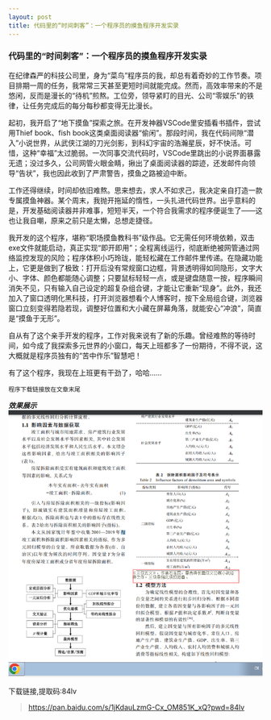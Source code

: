 ```yaml
---
layout: post
title: 代码里的“时间刺客”：一个程序员的摸鱼程序开发实录
---
```


### 代码里的“时间刺客”：一个程序员的摸鱼程序开发实录

在纪律森严的科技公司里，身为“菜鸟”程序员的我，却总有着奇妙的工作节奏。项目排期一周的任务，我常常三天甚至更短时间就能完成。然而，高效率带来的不是悠闲，反而是漫长的“待机”煎熬。工位旁，领导紧盯的目光、公司“零娱乐”的铁律，让任务完成后的每分每秒都变得无比漫长。
 
起初，我开启了“地下摸鱼”探索之旅。在开发神器VSCode里安插看书插件，尝试用Thief book、fish book这类桌面阅读器“偷闲”。那段时间，我在代码间隙“潜入”小说世界，从武侠江湖的刀光剑影，到科幻宇宙的浩瀚星辰，好不快活。可惜，这种“幸福”太过脆弱。一次同事交流代码时，VSCode里跳出的小说界面暴露无遗；没过多久，公司网管火眼金睛，揪出了桌面阅读器的踪迹，还发邮件向领导“告状”，我也因此收到了严肃警告，摸鱼之路被迫中断。
 
工作还得继续，时间却依旧难熬。思来想去，求人不如求己，我决定亲自打造一款专属摸鱼神器。某个周末，我抛开拖延的惰性，一头扎进代码世界。出乎意料的是，开发基础阅读器并非难事，短短半天，一个符合我需求的程序便诞生了——这也让我自嘲，原来之前只是太懒，总想走捷径。
 
我开发的这个程序，堪称“职场摸鱼教科书”级作品。它无需任何环境依赖，双击exe文件就能启动，真正实现“即开即用”；全程离线运行，彻底断绝被网管通过网络监控发现的风险；程序体积小巧玲珑，能轻松藏在工作邮件里传递。在隐藏功能上，它更是做到了极致：打开后没有常规窗口边框，背景透明得如同隐形，文字大小、字体、颜色都能随心调整；只要鼠标轻轻一点，或是键盘随意一按，程序瞬间消失不见，只有输入自己设定的超复杂组合键，才能让它重新“现身”。此外，我还加入了窗口透明化黑科技，打开浏览器想看个人博客时，按下全局组合键，浏览器窗口立刻变得若隐若现，调整好位置和大小藏在屏幕角落，就能安心“冲浪”，简直是“摸鱼于无形”。
 
自从有了这个亲手开发的程序，工作对我来说有了新的乐趣。曾经难熬的等待时间，如今成了我探索多元世界的小窗口，每天上班都多了一份期待，不得不说，这大概就是程序员独有的“苦中作乐”智慧吧！

有了这个程序，我现在上班更有干劲了，哈哈……

`程序下载链接放在文章末尾`

***效果展示***
![效果展示](/images/moyu_ins01.png)

下载链接,提取码:84lv
>https://pan.baidu.com/s/1jKdauLzmG-Cx_OM851K_xQ?pwd=84lv